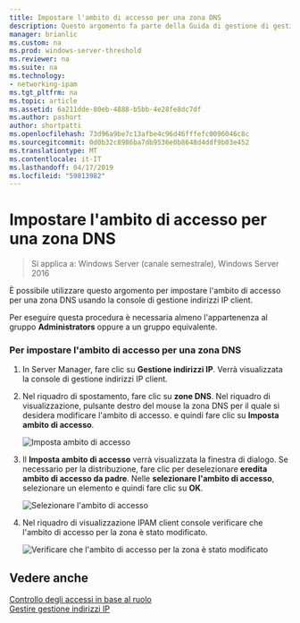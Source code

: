 ```yaml
---
title: Impostare l'ambito di accesso per una zona DNS
description: Questo argomento fa parte della Guida di gestione di gestione indirizzi IP (IPAM) in Windows Server 2016.
manager: brianlic
ms.custom: na
ms.prod: windows-server-threshold
ms.reviewer: na
ms.suite: na
ms.technology:
- networking-ipam
ms.tgt_pltfrm: na
ms.topic: article
ms.assetid: 6a211dde-80eb-4888-b5bb-4e28fe8dc7df
ms.author: pashort
author: shortpatti
ms.openlocfilehash: 73d96a9be7c13afbe4c96d46fffefc0096046c8c
ms.sourcegitcommit: 0d0b32c8986ba7db9536e0b8648d4ddf9b03e452
ms.translationtype: MT
ms.contentlocale: it-IT
ms.lasthandoff: 04/17/2019
ms.locfileid: "59813982"
---
```

# <a name="set-access-scope-for-a-dns-zone"></a>Impostare l'ambito di accesso per una zona DNS

>Si applica a: Windows Server (canale semestrale), Windows Server 2016

È possibile utilizzare questo argomento per impostare l'ambito di accesso per una zona DNS usando la console di gestione indirizzi IP client.  
  
Per eseguire questa procedura è necessaria almeno l'appartenenza al gruppo **Administrators** oppure a un gruppo equivalente.  
  
### <a name="to-set-the-access-scope-for-a-dns-zone"></a>Per impostare l'ambito di accesso per una zona DNS  
  
1.  In Server Manager, fare clic su  **Gestione indirizzi IP**. Verrà visualizzata la console di gestione indirizzi IP client.  
  
2.  Nel riquadro di spostamento, fare clic su **zone DNS**. Nel riquadro di visualizzazione, pulsante destro del mouse la zona DNS per il quale si desidera modificare l'ambito di accesso. e quindi fare clic su **Imposta ambito di accesso**.  
  
    ![Imposta ambito di accesso](../../media/Set-Access-Scope-for-a-DNS-Zone/ipam_SetAccessScopeOfZone_02.jpg)  
  
3.  Il **Imposta ambito di accesso** verrà visualizzata la finestra di dialogo. Se necessario per la distribuzione, fare clic per deselezionare **eredita ambito di accesso da padre**. Nelle **selezionare l'ambito di accesso**, selezionare un elemento e quindi fare clic su **OK**.  
  
    ![Selezionare l'ambito di accesso](../../media/Set-Access-Scope-for-a-DNS-Zone/ipam_SetAccessScopeOfZone_03.jpg)  
  
4.  Nel riquadro di visualizzazione IPAM client console verificare che l'ambito di accesso per la zona è stato modificato.  
  
    ![Verificare che l'ambito di accesso per la zona è stato modificato](../../media/Set-Access-Scope-for-a-DNS-Zone/ipam_SetAccessScopeOfZone_04.jpg)  
  
## <a name="see-also"></a>Vedere anche  
[Controllo degli accessi in base al ruolo](Role-based-Access-Control.md)  
[Gestire gestione indirizzi IP](Manage-IPAM.md)  
  


